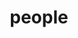 ---
layout: profiles
permalink: /people/
title: people
description: past & current members of our research group
nav: true
nav_order: 2

profiles:
  # if you want to include more than one profile, just replicate the following block
  # and create one content file for each profile inside _pages/
  - align: right
    image: fy24yilmazlab.png
    image_circular: false # crops the image to make it circular
    more_info: >
       <div style="text-align: center;">
       <p>Graduation of FY24 Yilmaz lab.</p>
       </div>
  - align: right
    image: fy24.jpg
    image_circular: false # crops the image to make it circular
    content: fy24.md
    more_info: >
       <div style="text-align: center;">
       <p>Group photo for FY24</p>
       </div>
  - align: left
    image: fy23.png
    image_circular: false # crops the image to make it circular
    more_info: >
       <div style="text-align: center;">
       <p>Group photo for FY23</p>
       </div>
  - align: right
    image: fy22.png
    image_circular: false # crops the image to make it circular
    more_info: >
       <div style="text-align: center;">
       <p>Group photo for FY22</p>
       </div>
---